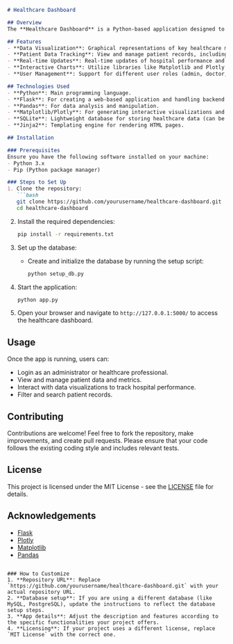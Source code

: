 

```markdown
# Healthcare Dashboard

## Overview
The **Healthcare Dashboard** is a Python-based application designed to provide healthcare professionals and administrators with a comprehensive, interactive dashboard. The dashboard allows users to track key healthcare metrics, visualize data, and make informed decisions to improve patient care and operations.

## Features
- **Data Visualization**: Graphical representations of key healthcare metrics like patient count, treatment progress, and healthcare staff efficiency.
- **Patient Data Tracking**: View and manage patient records, including vital signs, medical history, and treatment plans.
- **Real-time Updates**: Real-time updates of hospital performance and metrics.
- **Interactive Charts**: Utilize libraries like Matplotlib and Plotly for dynamic and customizable charts.
- **User Management**: Support for different user roles (admin, doctor, nurse) with various access levels to data and functionalities.

## Technologies Used
- **Python**: Main programming language.
- **Flask**: For creating a web-based application and handling backend logic.
- **Pandas**: For data analysis and manipulation.
- **Matplotlib/Plotly**: For generating interactive visualizations and charts.
- **SQLite**: Lightweight database for storing healthcare data (can be replaced with more robust DB systems if required).
- **Jinja2**: Templating engine for rendering HTML pages.

## Installation

### Prerequisites
Ensure you have the following software installed on your machine:
- Python 3.x
- Pip (Python package manager)

### Steps to Set Up
1. Clone the repository:
   ```bash
   git clone https://github.com/yourusername/healthcare-dashboard.git
   cd healthcare-dashboard
   ```

2. Install the required dependencies:
   ```bash
   pip install -r requirements.txt
   ```

3. Set up the database:
   - Create and initialize the database by running the setup script:
     ```bash
     python setup_db.py
     ```

4. Start the application:
   ```bash
   python app.py
   ```

5. Open your browser and navigate to `http://127.0.0.1:5000/` to access the healthcare dashboard.

## Usage
Once the app is running, users can:
- Login as an administrator or healthcare professional.
- View and manage patient data and metrics.
- Interact with data visualizations to track hospital performance.
- Filter and search patient records.

## Contributing
Contributions are welcome! Feel free to fork the repository, make improvements, and create pull requests. Please ensure that your code follows the existing coding style and includes relevant tests.

## License
This project is licensed under the MIT License - see the [LICENSE](LICENSE) file for details.

## Acknowledgements
- [Flask](https://flask.palletsprojects.com/)
- [Plotly](https://plotly.com/)
- [Matplotlib](https://matplotlib.org/)
- [Pandas](https://pandas.pydata.org/)
```

### How to Customize
1. **Repository URL**: Replace `https://github.com/yourusername/healthcare-dashboard.git` with your actual repository URL.
2. **Database setup**: If you are using a different database (like MySQL, PostgreSQL), update the instructions to reflect the database setup steps.
3. **App details**: Adjust the description and features according to the specific functionalities your project offers.
4. **Licensing**: If your project uses a different license, replace `MIT License` with the correct one.
